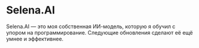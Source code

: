 # Selena.AI
Selena.AI — это моя собственная ИИ-модель, которую я обучил с упором на программирование. Следующие обновления сделают её ещё умнее и эффективнее.
